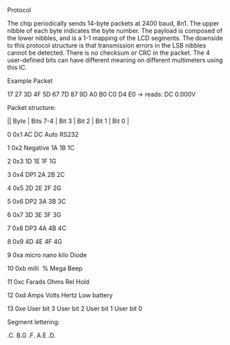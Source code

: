 
Protocol

The chip periodically sends 14-byte packets at 2400 baud, 8n1. The upper nibble of each byte indicates the byte number. The payload is composed of the lower nibbles, and is a 1-1 mapping of the LCD segments. The downside to this protocol structure is that transmission errors in the LSB nibbles cannot be detected. There is no checksum or CRC in the packet. The 4 user-defined bits can have different meaning on different multimeters using this IC.

Example Packet

17 27 3D 4F 5D 67 7D 87 9D A0 B0 C0 D4 E0 -> reads: DC 0.000V

Packet structure:

|| Byte  | Bits 7-4  | Bit 3  | Bit 2  | Bit 1  | Bit 0   |

0
0x1
AC
DC
Auto
RS232

1
0x2
Negative
1A
1B
1C

2
0x3
1D
1E
1F
1G

3
0x4
DP1
2A
2B
2C

4
0x5
2D
2E
2F
2G

5
0x6
DP2
3A
3B
3C

6
0x7
3D
3E
3F
3G

7
0x8
DP3
4A
4B
4C

8
0x9
4D
4E
4F
4G

9
0xa
micro
nano
kilo
Diode

10
0xb
milli
 %
Mega
Beep

11
0xc
Farads
Ohms
Rel
Hold

12
0xd
Amps
Volts
Hertz
Low battery

13
0xe
User bit 3
User bit 2
User bit 1
User bit 0


Segment lettering:

.C.
B.G
.F.
A.E
.D.

